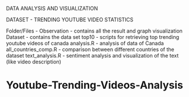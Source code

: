 DATA ANALYSIS AND VISUALIZATION

DATASET - TRENDING YOUTUBE VIDEO STATISTICS

Folder/Files - 
 Observation - contains all the result and graph visualization
 Dataset - contains the data set
 top10 - scripts for retrieving top trending youtube videos of canada
 analysis.R - analysis of data of Canada
 all_countries_comp.R - comparison between different countries of the dataset
 text_analysis.R - sentiment analysis and visualization of the text (like video description)
# Youtube-Trending-Videos-Analysis
